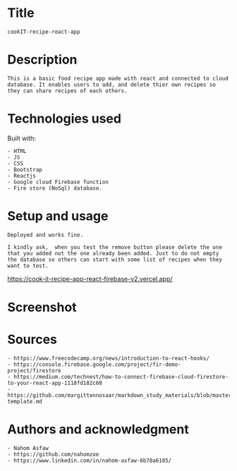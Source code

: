 # Title

    cookIT-recipe-react-app

# Description

    This is a basic food recipe app made with react and connected to cloud database. It enables users to add, and delete thier own recipes so they can share recipes of each others.

# Technologies used

Built with:

    - HTML
    - JS
    - CSS
    - Bootstrap
    - Reactjs
    - Google cloud Firebase function
    - Fire store (NoSql) database.

# Setup and usage

    Deployed and works fine.

    I kindly ask,  when you test the remove button please delete the one that you added not the one already been added. Just to do not empty the database so others can start with some list of recipes when they want to test.

   https://cook-it-recipe-app-react-firebase-v2.vercel.app/

# Screenshot

# Sources

    - https://www.freecodecamp.org/news/introduction-to-react-hooks/
    - https://console.firebase.google.com/project/fir-demo-project/firestore
    - https://medium.com/technest/how-to-connect-firebase-cloud-firestore-to-your-react-app-1118fd182c60
    - https://github.com/margittennosaar/markdown_study_materials/blob/master/README-template.md

# Authors and acknowledgment

    - Nahom Asfaw
    - https://github.com/nahomzoe
    - https://www.linkedin.com/in/nahom-asfaw-6b78a6185/

